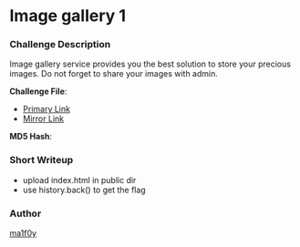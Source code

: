 # Image gallery 1

### Challenge Description

Image gallery service provides you the best solution to store your precious images. Do not forget to share your images with admin.

**Challenge File**:
+ [Primary Link]()
+ [Mirror Link]()

**MD5 Hash**: 

### Short Writeup

+ upload index.html in public dir 
+ use history.back() to get the flag

### Author

[ma1f0y]("https://twitter.com/mal_f0y")
